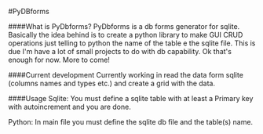 #PyDBforms

####What is PyDbforms? 
PyDbforms is a db forms  generator for sqlite. Basically the idea behind is to create a python library to  make GUI CRUD operations just telling to python the name of the table e the sqlite file. This is due I'm have a lot of small projects to do with db capability. Ok that's enough for now. More to come!

####Current development 
Currently working in read the data form sqlite (columns names and types etc.) and create a grid with the data.

####Usage 
Sqlite:
You must define a sqlite table with at least a Primary key with autoincrement and you are done.

Python:
In main file you must define the sqlite db file and the table(s) name.
